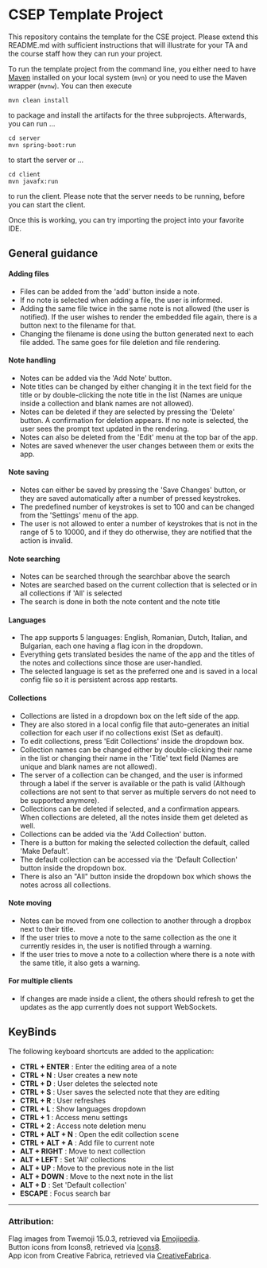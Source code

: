 # CSEP Template Project

This repository contains the template for the CSE project. Please extend this README.md with sufficient instructions that will illustrate for your TA and the course staff how they can run your project.

To run the template project from the command line, you either need to have [Maven](https://maven.apache.org/install.html) installed on your local system (`mvn`) or you need to use the Maven wrapper (`mvnw`). You can then execute

	mvn clean install

to package and install the artifacts for the three subprojects. Afterwards, you can run ...

	cd server
	mvn spring-boot:run

to start the server or ...

	cd client
	mvn javafx:run

to run the client. Please note that the server needs to be running, before you can start the client.

Once this is working, you can try importing the project into your favorite IDE.

## General guidance

#### Adding files

- Files can be added from the 'add' button inside a note.
- If no note is selected when adding a file, the user is informed.
- Adding the same file twice in the same note is not allowed (the user is notified). If the user wishes to render the embedded file again, there is a button next to the filename for that.
- Changing the filename is done using the button generated next to each file added. The same goes for file deletion and file rendering.

#### Note handling

- Notes can be added via the 'Add Note' button.
- Note titles can be changed by either changing it in the text field for the title or by double-clicking the note title in the list (Names are unique inside a collection and blank names are not allowed).
- Notes can be deleted if they are selected by pressing the 'Delete' button. A confirmation for deletion appears. If no note is selected, the user sees the prompt text updated in the rendering.
- Notes can also be deleted from the 'Edit' menu at the top bar of the app.
- Notes are saved whenever the user changes between them or exits the app.

#### Note saving

- Notes can either be saved by pressing the 'Save Changes' button, or they are saved automatically after a number of pressed keystrokes.
- The predefined number of keystrokes is set to 100 and can be changed from the 'Settings' menu of the app.
- The user is not allowed to enter a number of keystrokes that is not in the range of 5 to 10000, and if they do otherwise, they are notified that the action is invalid.

#### Note searching

- Notes can be searched through the searchbar above the search
- Notes are searched based on the current collection that is selected or in all collections if 'All' is selected
- The search is done in both the note content and the note title

#### Languages

- The app supports 5 languages: English, Romanian, Dutch, Italian, and Bulgarian, each one having a flag icon in the dropdown.
- Everything gets translated besides the name of the app and the titles of the notes and collections since those are user-handled.
- The selected language is set as the preferred one and is saved in a local config file so it is persistent across app restarts.

#### Collections

- Collections are listed in a dropdown box on the left side of the app.
- They are also stored in a local config file that auto-generates an initial
  collection for each user if no collections exist (Set as default).
- To edit collections, press 'Edit Collections' inside the dropdown box.
- Collection names can be changed either by double-clicking their name in the list or changing their name in the 'Title' text field (Names are unique and blank names are not allowed).
- The server of a collection can be changed, and the user is informed through a label if the server is available or the path is valid (Although collections are not sent to that server as multiple servers do not need to be supported anymore).
- Collections can be deleted if selected, and a confirmation appears. When collections are deleted, all the notes inside them get deleted as well.
- Collections can be added via the 'Add Collection' button.
- There is a button for making the selected collection the default, called 'Make Default'.
- The default collection can be accessed via the 'Default Collection' button inside the dropdown box.
- There is also an "All" button inside the dropdown box which shows the notes across all collections.

#### Note moving

- Notes can be moved from one collection to another through a dropbox next to their title.
- If the user tries to move a note to the same collection as the one it currently resides in, the user is notified through a warning.
- If the user tries to move a note to a collection where there is a note with the same title, it also gets a warning.

#### For multiple clients

- If changes are made inside a client, the others should refresh to get the updates as the app currently does not support WebSockets.

## KeyBinds

The following keyboard shortcuts are added to the application:

- **CTRL + ENTER** : Enter the editing area of a note
- **CTRL + N** : User creates a new note
- **CTRL + D** : User deletes the selected note
- **CTRL + S** : User saves the selected note that they are editing
- **CTRL + R** : User refreshes
- **CTRL + L** : Show languages dropdown
- **CTRL + 1** : Access menu settings
- **CTRL + 2** : Access note deletion menu
- **CTRL + ALT + N** : Open the edit collection scene
- **CTRL + ALT + A** : Add file to current note
- **ALT + RIGHT** : Move to next collection
- **ALT + LEFT** : Set 'All' collections
- **ALT + UP** : Move to the previous note in the list
- **ALT + DOWN** : Move to the next note in the list
- **ALT + D** : Set 'Default collection'
- **ESCAPE** : Focus search bar

---

### Attribution:
Flag images from Twemoji 15.0.3, retrieved via [Emojipedia](https://emojipedia.org).  
Button icons from Icons8, retrieved via [Icons8](https://icons8.com/icons/).  
App icon from Creative Fabrica, retrieved via [CreativeFabrica](https://www.creativefabrica.com/nl/product/note-icon/).